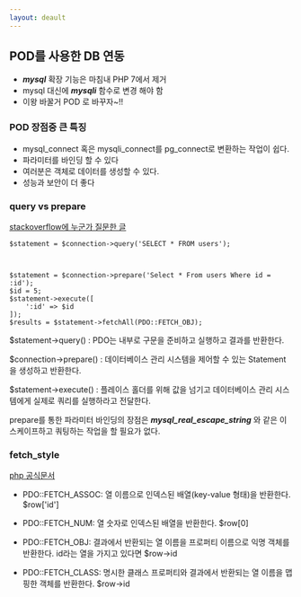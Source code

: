 ```yaml
---
layout: deault
---
```


## POD를 사용한 DB 연동 

* ***mysql*** 확장 기능은 마침내 PHP 7에서 제거
* mysql 대신에 ***mysqli*** 함수로 변경 해야 함
* 이왕 바꿀거 POD 로 바꾸자~!!


### POD 장점중 큰 특징

* mysql_connect 혹은 mysqli_connect를 pg_connect로 변환하는 작업이 쉽다.
* 파라미터를 바인딩 할 수 있다
* 여러분은 객체로 데이터를 생성할 수 있다.
* 성능과 보안이 더 좋다


 
### query vs prepare

[stackoverflow에 누군가 질문한 글](http://stackoverflow.com/questions/4700623/pdos-query-vs-execute)

```
$statement = $connection->query('SELECT * FROM users');



$statement = $connection->prepare('Select * From users Where id = :id');
$id = 5;
$statement->execute([
    ':id' => $id
]);
$results = $statement->fetchAll(PDO::FETCH_OBJ);
```

$statement->query() : PDO는 내부로 구문을 준비하고 실행하고 결과를 반환한다.

$connection->prepare() :  데이터베이스 관리 시스템을 제어할 수 있는 Statement을 생성하고 반환한다.

$statement->execute() : 플레이스 홀더를 위해 값을 넘기고 데이터베이스 관리 시스템에게 실제로 쿼리를 실행하라고 전달한다.

prepare를 통한 파라미터 바인딩의 장점은  ***mysql_real_escape_string*** 와 같은 이스케이프하고 쿼팅하는 작업을
할 필요가 없다.


### fetch_style

[php 공식문서](http://php.net/manual/kr/pdostatement.fetch.php)

* PDO::FETCH_ASSOC: 열 이름으로 인덱스된 배열(key-value 형태)을 반환한다. $row['id']

* PDO::FETCH_NUM: 열 숫자로 인덱스된 배열을 반환한다. $row[0]

* PDO::FETCH_OBJ: 결과에서 반환되는 열 이름을 프로퍼티 이름으로 익명 객체를 반환한다. id라는 열을 가지고 있다면 $row->id

* PDO::FETCH_CLASS: 명시한 클래스 프로퍼티와 결과에서 반환되는 열 이름을 맵핑한 객체를 반환한다. $row->id

